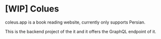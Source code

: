 # [WIP] Colues

coleus.app is a book reading website, currently only supports Persian.

This is the backend project of the it and it offers the GraphQL endpoint of it.
